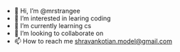 - 👋 Hi, I’m @mrstrangee
- 👀 I’m interested in learing coding
- 🌱 I’m currently learning cs
- 💞️ I’m looking to collaborate on 
- 📫 How to reach me shravankotian.model@gmail.com

<!---
mrstrangee/mrstrangee is a ✨ special ✨ repository because its `README.md` (this file) appears on your GitHub profile.
You can click the Preview link to take a look at your changes.
--->
